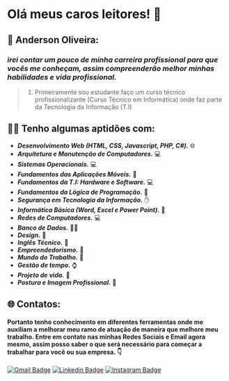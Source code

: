# Olá meus caros leitores! 👋

## 👦 Anderson Oliveira: 

### *irei contar um pouco de minha carreira profissional para que vocês me conheçam, assim compreenderão melhor minhas habilidades e vida profissional.*

>  1. Primeiramente sou estudante faço um curso técnico profissionalizante (Curso Técnico em Informática) onde faz parte da
> Tecnologia da Informação (T.I)

## 👨‍💻 Tenho algumas aptidões com: 

- ***Desenvolvimento Web (HTML, CSS, Javascript, PHP, C#).*** 🌐
- ***Arquitetura e Manutenção de Computadores.*** 💻
- ***Sistemas Operacionais.*** 💻
- ***Fundamentos das Aplicações Móveis.*** 📱
- ***Fundamentos da T.I: Hardware e Software.***  💻
- ***Fundamentos da Lógica de Programação.*** 📖
- ***Segurança em Tecnologia da Informação.***  ✋
- ***Informática Básica (Word, Excel e Power Point).*** 🏢
- ***Redes de Computadores.*** 💻
- ***Banco de Dados.*** 🏦🎲
- ***Design.*** 🎨
- ***Inglês Técnico.*** 💬
- ***Empreendedorismo.*** 💸
- ***Mundo do Trabalho.*** 💼
- ***Gestão de tempo.*** ⌚
- ***Projeto de vida.*** 🚀
- ***Postura e Imagem Profissional.*** 👦

## 🌐 Contatos:

#### Portanto tenho conhecimento em diferentes ferramentas onde me auxiliam a melhorar meu ramo de atuação de maneira que melhore meu trabalho.  Entre em contato nas minhas Redes Sociais e Email agora mesmo, assim posso saber o que será necessário para começar a trabalhar para você ou sua empresa.  👇

[![Gmail Badge](https://img.shields.io/badge/-Gmail-FF0000?style=flat-square&labelColor=FF0000&logo=Gmail&logoColor=white&link=profissionalandersonoliveira@gmail.com)](profissionalandersonoliveira@gmail.com) [![Linkedin Badge](https://img.shields.io/badge/-LinkedIn-blue?style=flat-square&logo=Linkedin&logoColor=white&link=https://www.linkedin.com/in/francisco-anderson-de-moura-oliveira-898b021b9/)](https://www.linkedin.com/in/francisco-anderson-de-moura-oliveira-898b021b9/) [![Instagram Badge](https://img.shields.io/badge/-Instagram-black?style=flat-square&logo=Instagram&logoColor=white&link=https://www.instagram.com/tecnico_andersonoliveira/)](hhttps://www.instagram.com/tecnico_andersonoliveira/) 

